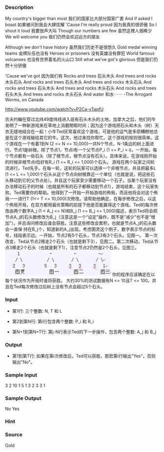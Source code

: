 
### Description
My country's bigger than most		我们的国家比大部分国家广袤
And if asked I boast			如果被问到我会大肆炫耀
'Cause I'm really proud			因为我真的很骄傲
So I shout it loud			我要放声大叫
Though our numbers are few		虽然这裡人烟稀少
We will welcome you			我们仍然会欢迎远方的朋友

Although we don't have history		虽然我们历史不是很悠久
Gold medal winning teams		金牌队伍也没有
Heroes or prisoners			没有英雄没有罪犯
World famous volcanoes			也没有世界着名的火山口
Still what we've got's glorious		但是我们仍然十分骄傲

'Cause we've got			因为我们有
Rocks and trees				石头木头
And trees and rocks			木头石头
And rocks and trees			石头木头
And trees and rocks			木头石头
And rocks and trees			石头木头
And trees and rocks			木头石头
And rocks and trees			石头木头
And trees and rocks			木头石头
And water 				和水⋯⋯
    -The Arrogant Worms, on Canada

http://www.youtube.com/watch?v=P2Ca-vTapfU

农夫约翰在穿过北纬49度纬线进入祇有石头木头的土地，加拿大之后，他们的牛发明了一种新游戏来在草地上消磨閒暇时间；因为这个游戏把石头和木头（树）天衣无缝地结合在一起！小牛Ted灰常喜欢这个游戏，可是他的运气是多麽糟糕他总是在这个游戏输给其它的牛。这次，他过来找你帮忙。这个游戏的规则很简单。这个游戏在一个有着1到N (2 <= N <= 10,000)一共N个节点，N-1条边的树上面进行。节点1是树根。除了节点1，节点i有一个父节点P_i (1 <= P_i < i)。一开始，每个节点都有一些石头（除了根节点，根节点没有石头）。具体来说，在游戏刚开始的时候非根节点i恰好有R_i (1 <= R_i <= 1,000)个石头。
游戏在两个玩家之间轮流进行，Ted先手。在每一轮，这轮的玩家可以选择一个非根节点，并且把最多L (1 <= L <= 1,000)个石头从这个节点向树根靠近一个单位（也就是说，把这些石头移动到它的父节点处）。并且这个玩家至少需要移动一个石子。当某个玩家没有办法移动石子的时候（也就是所有的石子都移动到节点1），游戏结束，这个玩家失败。Ted需要你的帮助。他得到了一开始一开始游戏的佈局，而且他将会对这个佈局一一进行T (1<= T <= 10,000)次修改。请帮助他确定，在每步修改之后，以这个佈局开局，在双方都用最优策略的前提下他是否能赢得这个游戏。Ted的每次修改由两个数字A_j (1 < A_j <= N)和B_j (1 <= B_j <= 1,000)描述，表示Ted将会把节点A_j的石头数修改为B_j（注意这是一个“设定”操作，既不是“减少”也不是“增加”）。并且询问修改后谁会获胜。注意这些修改会累积，也就是节点A_j的石头数会一直保
持在B_j个，知道新的A_j出现。考虑图灵这个例子，数字表示节点的标号，线段表示边。一开始，节点2有5个石头，节点3有3个石头。见图一。
第一次改变，Ted从节点2移走2个石头（也就是剩下3），见图二。第二次移动，Ted从节点3移走2个石头（也就是剩下1），注意节点2仍然是2个石头，见图三。
   ![](/images/1777.jpg)
你的程序应该确定在以每个状况作为开局时谁将获胜。
大约30%的测试数据有N <= 10且T <= 100。并且在Ted每次修改过后树上没有节点会超过5个石头。

### Input
* 第1行: 三个整数: N, T 和 L

* 第2到第N行: 第i行包含两个整数: P_i 和 R_i

* 第N+1到第N+T行: 第j-N行表示Ted的下一步操作，包含两个整数: A_j 和 B_j


### Output
* 第1到第T行: 如果在第i次修改后，Ted可以获胜，那麽第i行输出"Yes"，否则输出"No"。

### Sample Input
3 2 10
1 5
1 3
2 3
3 1

### Sample Output
No
Yes

### Hint

### Source
Gold